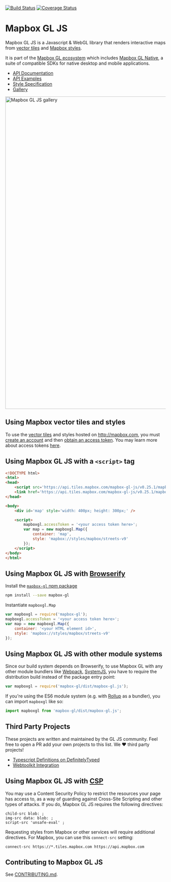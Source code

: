 [![Build Status](https://circleci.com/gh/mapbox/mapbox-gl-js.svg?style=svg)](https://circleci.com/gh/mapbox/mapbox-gl-js) [![Coverage Status](https://coveralls.io/repos/github/mapbox/mapbox-gl-js/badge.svg?branch=master)](https://coveralls.io/github/mapbox/mapbox-gl-js?branch=master)

# Mapbox GL JS

Mapbox GL JS is a Javascript & WebGL library that renders interactive maps from [vector tiles](https://www.mapbox.com/blog/vector-tiles/) and [Mapbox styles](https://www.mapbox.com/mapbox-gl-style-spec).

It is part of the [Mapbox GL ecosystem](https://github.com/mapbox/mapbox-gl) which includes [Mapbox GL Native](https://github.com/mapbox/mapbox-gl-native), a suite of compatible SDKs for native desktop and mobile applications.

- [API Documentation](https://www.mapbox.com/mapbox-gl-js/api)
- [API Examples](https://www.mapbox.com/mapbox-gl-js/examples/)
- [Style Specification](https://www.mapbox.com/mapbox-gl-style-spec)
- [Gallery](https://www.mapbox.com/gallery/)

[<img width="981" alt="Mapbox GL JS gallery" src="https://cloud.githubusercontent.com/assets/281306/14547142/a3c98294-025f-11e6-92f4-d6b0f50c8e89.png">](https://www.mapbox.com/gallery/)

## Using Mapbox vector tiles and styles

To use the [vector tiles](https://www.mapbox.com/maps/) and styles hosted on http://mapbox.com, you must [create an account](https://www.mapbox.com/studio/signup/) and then [obtain an access token](https://www.mapbox.com/studio/account/tokens/). You may learn more about access tokens [here](https://www.mapbox.com/help/define-access-token/).

## Using Mapbox GL JS with a `<script>` tag

```html
<!DOCTYPE html>
<html>
<head>
    <script src='https://api.tiles.mapbox.com/mapbox-gl-js/v0.25.1/mapbox-gl.js'></script>
    <link href='https://api.tiles.mapbox.com/mapbox-gl-js/v0.25.1/mapbox-gl.css' rel='stylesheet' />
</head>

<body>
    <div id='map' style='width: 400px; height: 300px;' />

    <script>
        mapboxgl.accessToken = '<your access token here>';
        var map = new mapboxgl.Map({
            container: 'map',
            style: 'mapbox://styles/mapbox/streets-v9'
        });
    </script>
</body>
</html>
```

## Using Mapbox GL JS with [Browserify](http://browserify.org/)

Install the [`mapbox-gl` npm package](https://www.npmjs.com/package/mapbox-gl)

```bash
npm install --save mapbox-gl
```

Instantiate `mapboxgl.Map`

```js
var mapboxgl = require('mapbox-gl');
mapboxgl.accessToken = '<your access token here>';
var map = new mapboxgl.Map({
    container: '<your HTML element id>',
    style: 'mapbox://styles/mapbox/streets-v9'
});
```

## Using Mapbox GL JS with other module systems

Since our build system depends on Browserify, to use Mapbox GL with any other module bundlers like [Webpack](https://webpack.github.io/), [SystemJS](https://github.com/systemjs/systemjs), you have to require the distribution build instead of the package entry point:

```js
var mapboxgl = require('mapbox-gl/dist/mapbox-gl.js');
```

If you're using the ES6 module system (e.g. with [Rollup](https://github.com/rollup/rollup) as a bundler), you can import `mapboxgl` like so:

```js
import mapboxgl from 'mapbox-gl/dist/mapbox-gl.js';
```

## Third Party Projects

These projects are written and maintained by the GL JS community. Feel free to open a PR add your own projects to this list. We :heart: third party projects!

 - [Typescript Definitions on DefinitelyTyped](https://github.com/DefinitelyTyped/DefinitelyTyped/tree/master/mapbox-gl)
 - [Webtoolkit Integration](https://github.com/yvanvds/wtMapbox)

## Using Mapbox GL JS with [CSP](https://developer.mozilla.org/en-US/docs/Web/Security/CSP)

You may use a Content Security Policy to restrict the resources your page has
access to, as a way of guarding against Cross-Site Scripting and other types of
attacks. If you do, Mapbox GL JS requires the following directives:

```
child-src blob: ;
img-src data: blob: ;
script-src 'unsafe-eval' ;
```

Requesting styles from Mapbox or other services will require additional
directives. For Mapbox, you can use this `connect-src` setting:

```
connect-src https://*.tiles.mapbox.com https://api.mapbox.com
```

## Contributing to Mapbox GL JS

See [CONTRIBUTING.md](https://github.com/mapbox/mapbox-gl-js/blob/master/CONTRIBUTING.md).
